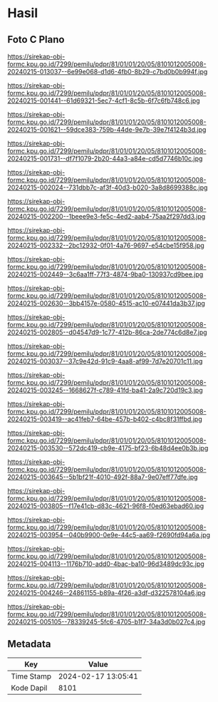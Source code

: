 # Hasil

## Foto C Plano

https://sirekap-obj-formc.kpu.go.id/7299/pemilu/pdpr/81/01/01/20/05/8101012005008-20240215-013037--6e99e068-d1d6-4fb0-8b29-c7bd0b0b994f.jpg

https://sirekap-obj-formc.kpu.go.id/7299/pemilu/pdpr/81/01/01/20/05/8101012005008-20240215-001441--61d69321-5ec7-4cf1-8c5b-6f7c6fb748c6.jpg

https://sirekap-obj-formc.kpu.go.id/7299/pemilu/pdpr/81/01/01/20/05/8101012005008-20240215-001621--59dce383-759b-44de-9e7b-39e7f4124b3d.jpg

https://sirekap-obj-formc.kpu.go.id/7299/pemilu/pdpr/81/01/01/20/05/8101012005008-20240215-001731--df7f1079-2b20-44a3-a84e-cd5d7746b10c.jpg

https://sirekap-obj-formc.kpu.go.id/7299/pemilu/pdpr/81/01/01/20/05/8101012005008-20240215-002024--731dbb7c-af3f-40d3-b020-3a8d8699388c.jpg

https://sirekap-obj-formc.kpu.go.id/7299/pemilu/pdpr/81/01/01/20/05/8101012005008-20240215-002200--1beee9e3-fe5c-4ed2-aab4-75aa2f297dd3.jpg

https://sirekap-obj-formc.kpu.go.id/7299/pemilu/pdpr/81/01/01/20/05/8101012005008-20240215-002332--2bc12932-0f01-4a76-9697-e54cbe15f958.jpg

https://sirekap-obj-formc.kpu.go.id/7299/pemilu/pdpr/81/01/01/20/05/8101012005008-20240215-002449--3c6aa1ff-77f3-4874-9ba0-130937cd9bee.jpg

https://sirekap-obj-formc.kpu.go.id/7299/pemilu/pdpr/81/01/01/20/05/8101012005008-20240215-002630--3bb4157e-0580-4515-ac10-e07441da3b37.jpg

https://sirekap-obj-formc.kpu.go.id/7299/pemilu/pdpr/81/01/01/20/05/8101012005008-20240215-002805--d04547d9-1c77-412b-86ca-2de774c6d8e7.jpg

https://sirekap-obj-formc.kpu.go.id/7299/pemilu/pdpr/81/01/01/20/05/8101012005008-20240215-003037--37c9e42d-91c9-4aa8-af99-7d7e20701c11.jpg

https://sirekap-obj-formc.kpu.go.id/7299/pemilu/pdpr/81/01/01/20/05/8101012005008-20240215-003245--1668627f-c789-41fd-ba41-2a9c720d19c3.jpg

https://sirekap-obj-formc.kpu.go.id/7299/pemilu/pdpr/81/01/01/20/05/8101012005008-20240215-003419--ac41feb7-64be-457b-b402-c4bc8f31ffbd.jpg

https://sirekap-obj-formc.kpu.go.id/7299/pemilu/pdpr/81/01/01/20/05/8101012005008-20240215-003530--572dc419-cb9e-4175-bf23-6b48d4ee0b3b.jpg

https://sirekap-obj-formc.kpu.go.id/7299/pemilu/pdpr/81/01/01/20/05/8101012005008-20240215-003645--5b1bf21f-4010-492f-88a7-9e07eff77dfe.jpg

https://sirekap-obj-formc.kpu.go.id/7299/pemilu/pdpr/81/01/01/20/05/8101012005008-20240215-003805--f17e41cb-d83c-4621-96f8-f0ed63ebad60.jpg

https://sirekap-obj-formc.kpu.go.id/7299/pemilu/pdpr/81/01/01/20/05/8101012005008-20240215-003954--040b9900-0e9e-44c5-aa69-f2690fd94a6a.jpg

https://sirekap-obj-formc.kpu.go.id/7299/pemilu/pdpr/81/01/01/20/05/8101012005008-20240215-004113--1176b710-add0-4bac-ba10-96d3489dc93c.jpg

https://sirekap-obj-formc.kpu.go.id/7299/pemilu/pdpr/81/01/01/20/05/8101012005008-20240215-004246--24861155-b89a-4f26-a3df-d322578104a6.jpg

https://sirekap-obj-formc.kpu.go.id/7299/pemilu/pdpr/81/01/01/20/05/8101012005008-20240215-005105--78339245-5fc6-4705-b1f7-34a3d0b027c4.jpg


## Metadata

| Key        | Value               |
| ---------- | ------------------- |
| Time Stamp | 2024-02-17 13:05:41 |
| Kode Dapil | 8101                |



